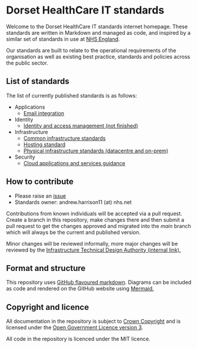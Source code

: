 # Dorset HealthCare IT standards

Welcome to the Dorset HealthCare IT standards internet homepage. These standards are written in Markdown and managed as code, and inspired by a similar set of standards in use at [NHS England](https://github.com/nhsengland/it-standards).

Our standards are built to relate to the operational requirements of the organisation as well as existing best practice, standards and policies across the public sector.

## List of standards

The list of currently published standards is as follows:

* Applications
    * [Email integration](https://github.com/digitaldhc/dhc-it-standards/blob/main/applications/email-integration.md)
* Identity
    * [Identity and access management (not finished)](https://github.com/digitaldhc/dhc-it-standards/tree/main/identity)
* Infrastructure
    * [Common infrastructure standards](https://github.com/digitaldhc/dhc-it-standards/tree/main/Infrastructure)
    * [Hosting standard](https://github.com/digitaldhc/dhc-it-standards/tree/main/Infrastructure/hosting)
    * [Physical infrastructure standards (datacentre and on-prem)](https://github.com/digitaldhc/dhc-it-standards/tree/main/Infrastructure/physical)
* Security
    * [Cloud applications and services guidance](https://github.com/digitaldhc/dhc-it-standards/blob/main/security/cloud-tools.MD)

## How to contribute

* Please raise an [issue](https://github.com/digitaldhc/dhc-it-standards/issues)
* Standards owner: andrew.harrison11 (at) nhs.net

Contributions from known individuals will be accepted via a pull request. Create a branch in this repository, make changes there and then submit a pull request to get the changes approved and migrated into the *main* branch which will always be the current and published version.

Minor changes will be reviewed informally, more major changes will be reviewed by the [Infrastructure Technical Design Authority (internal link).](https://nhs.sharepoint.com/sites/msteams_9eaf40/SitePages/Infrastructure-technical-design-authority.aspx)

## Format and structure

This repository uses [GitHub flavoured markdown](https://github.github.com/gfm/). Diagrams can be included as code and rendered on the GitHub website using [Mermaid.](https://github.blog/developer-skills/github/include-diagrams-markdown-files-mermaid/)

## Copyright and licence

All documentation in the repository is subject to [Crown Copyright](https://www.nationalarchives.gov.uk/information-management/re-using-public-sector-information/uk-government-licensing-framework/crown-copyright/) and is licensed under the [Open Government Licence version 3](https://www.nationalarchives.gov.uk/doc/open-government-licence/version/3/).

All code in the repository is licenced under the MIT licence.